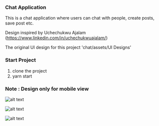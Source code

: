 ### Chat Application

This is a chat application where users can chat with people, create posts, save post etc.

Design inspired by Uchechukwu Ajalam (https://www.linkedin.com/in/uchechukwuajalam/)

The original UI design for this project 'chat/assets/UI Designs'

### Start Project
1. clone the project
2. yarn start

### Note : Design only for mobile view

![alt text](https://github.com/DanLowo/UI-UX-INTO-CODE/blob/chat/src/chat/assets/UI%20Designs/1.jpeg?raw=true)

![alt text](https://github.com/DanLowo/UI-UX-INTO-CODE/blob/chat/src/chat/assets/UI%20Designs/2.jpeg?raw=true)

![alt text](https://github.com/DanLowo/UI-UX-INTO-CODE/blob/chat/src/chat/assets/UI%20Designs/3.jpeg?raw=true)